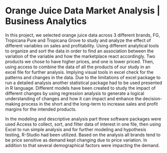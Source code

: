 # Orange Juice Data Market Analysis | Business Analytics

In this project, we selected orange juice data across 3 different brands, FG, Tropicana Pure and Tropicana Grove to study and analyze the effect of different variables on sales and profitability. Using different analytical tools to organize and sort the data in order to find an association between the variation of the variable and how the marketplace react accordingly. Two products we chose to have higher prices, and one is lower priced. Then, using access to combine the data of all the products of our study in an excel file for further analysis. Implying visual tools in excel check for the patterns and changes in the data. Due to the limitations of excel package to run a detailed analysis another statistical package had to be used presented in R language. Different models have been created to study the impact of different changes by using regression analysis to generate a logical understanding of changes and how it can impact and enhance the decision-making process in the short and the long-term to increase sales and profit margins for the intended products.

In the modeling and descriptive analysis part three software packages were used Access to collect, sort, and filter data of interest in one file, then using Excel to run simple analysis and for further modeling and hypothesis testing, R-Studio had been utilized. Based on the analysis all brands tend to be price sensitive as demand kept changing due to price variation. In addition to that several demographical factors were impacting the demand.
